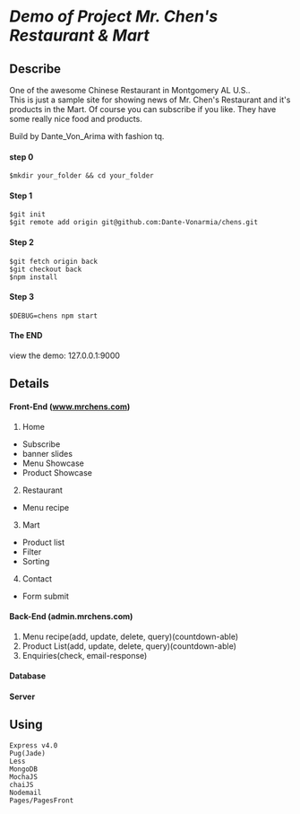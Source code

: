 # *Demo of Project Mr. Chen's Restaurant & Mart*  
## Describe
One of the awesome Chinese Restaurant in Montgomery AL U.S..  
This is just a sample site for showing news of Mr. Chen's Restaurant and it's products in the Mart. Of course you can subscribe if you like. They have some really nice food and products.

Build by Dante_Von_Arima with fashion tq.

#### step 0
    $mkdir your_folder && cd your_folder

#### Step 1
    $git init
    $git remote add origin git@github.com:Dante-Vonarmia/chens.git

#### Step 2
    $git fetch origin back
    $git checkout back
    $npm install

#### Step 3
    $DEBUG=chens npm start

#### The END
view the demo: 127.0.0.1:9000


## Details

#### Front-End (www.mrchens.com)
1. Home
- Subscribe
- banner slides
- Menu Showcase
- Product Showcase
2. Restaurant
- Menu recipe
3. Mart
- Product list
- Filter
- Sorting
4. Contact
- Form submit

#### Back-End (admin.mrchens.com)
1. Menu recipe(add, update, delete, query)(countdown-able)
2. Product List(add, update, delete, query)(countdown-able)
3. Enquiries(check, email-response)

#### Database

#### Server

## Using
    Express v4.0
    Pug(Jade)
    Less
    MongoDB
    MochaJS
    chaiJS
    Nodemail
    Pages/PagesFront
